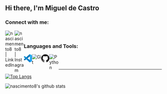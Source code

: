 ## Hi there, I'm Miguel de Castro

### Connect with me:

[<img align="left" alt="nascimento8 | LinkedIn" width="30px" src="https://img.icons8.com/color/48/000000/linkedin.png"/>][linkedin]
[<img align="left" alt="nascimento8 | Instagram" width="30px" src="https://img.icons8.com/fluent/48/000000/instagram-new.png"/>][instagram]

<br />

### Languages and Tools:

<img align="left" alt="Visual Studio Code" width="26px" src="https://raw.githubusercontent.com/github/explore/80688e429a7d4ef2fca1e82350fe8e3517d3494d/topics/visual-studio-code/visual-studio-code.png" />
<img align="left" alt="Git" width="30px" src="https://img.icons8.com/color/48/000000/git.png" />
<img align="left" alt="GitHub" width="26px" src="https://raw.githubusercontent.com/github/explore/78df643247d429f6cc873026c0622819ad797942/topics/github/github.png" />
<img align="left" alt="Python" width="30px" src="https://img.icons8.com/color/48/000000/python.png"/>

<br />
<br />

---

[![Top Langs](https://github-readme-stats.vercel.app/api/top-langs/?username=nascimento8&theme=nord&hide_border=true)](https://github.com/anuraghazra/github-readme-stats)

![nascimento8's github stats](https://github-readme-stats.vercel.app/api?username=nascimento8&show_icons=true&theme=nord&hide_border=true)

[instagram]: https://www.instagram.com/miguelz_castro
[linkedin]: https://www.linkedin.com/in/miguel-castro8
